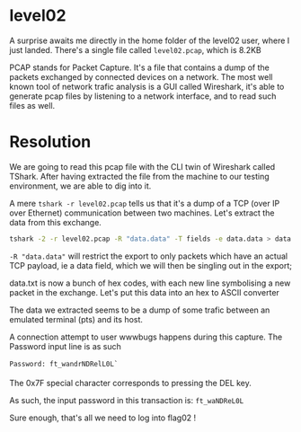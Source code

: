 # level02
A surprise awaits me directly in the home folder of the level02 user, where I just landed.
There's a single file called `level02.pcap`, which is 8.2KB

PCAP stands for Packet Capture. It's a file that contains a dump of the packets exchanged by connected devices on a network.
The most well known tool of network trafic analysis is a GUI called Wireshark, it's able to generate pcap files by listening to a network interface, and to read such files as well.

# Resolution

We are going to read this pcap file with the CLI twin of Wireshark called TShark.
After having extracted the file from the machine to our testing environment, we are able to dig into it.

A mere `tshark -r level02.pcap` tells us that it's a dump of a TCP (over IP over Ethernet) communication between two machines.
Let's extract the data from this exchange.

```sh
tshark -2 -r level02.pcap -R "data.data" -T fields -e data.data > data.txt`
```
`-R "data.data"` will restrict the export to only packets which have an actual TCP payload, ie a data field, which we will then be singling out in the export;

data.txt is now a bunch of hex codes, with each new line symbolising a new packet in the exchange.
Let's put this data into an hex to ASCII converter

The data we extracted seems to be a dump of some trafic between an emulated terminal (pts) and its host.

A connection attempt to user wwwbugs happens during this capture.
The Password input line is as such
```
Password: ft_wandrNDRelL0L`
```
The 0x7F special character corresponds to pressing the DEL key.

As such, the input password in this transaction is: `ft_waNDReL0L`

Sure enough, that's all we need to log into flag02 !
